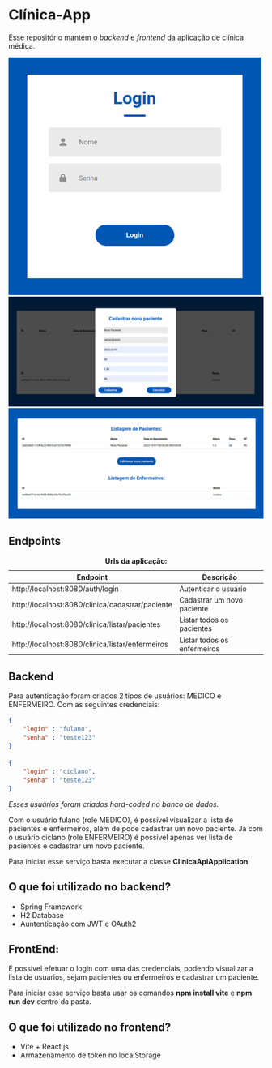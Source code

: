 # Clínica-App

Esse repositório mantém o <em>backend</em> e <em>frontend</em> da aplicação de clínica médica.

<img src="https://github.com/maylajamile/github-images/blob/d6ed626bbf1025712ed69424f0d203408797a1b0/image12.png" alt="Imagem página de login" width="500px" >
<img src="https://github.com/maylajamile/github-images/blob/d6ed626bbf1025712ed69424f0d203408797a1b0/image13.png" alt="Imagem de página de cadastro">
<img src="https://github.com/maylajamile/github-images/blob/d6ed626bbf1025712ed69424f0d203408797a1b0/image14.png" alt="Imagem de página de listagem">

## Endpoints

<table>
<caption><strong>Urls da aplicação:</strong></caption>
  <thead>
    <tr>
      <th>Endpoint</th>
      <th>Descrição</th>
    </tr>
  </thead>
  <tbody>
    <tr>
      <td>http://localhost:8080/auth/login</td>
      <td>Autenticar o usuário</td>
    </tr>
    <tr>
      <td>http://localhost:8080/clinica/cadastrar/paciente</td>
      <td>Cadastrar um novo paciente</td>
    </tr>
    <tr>
      <td>http://localhost:8080/clinica/listar/pacientes</td>
      <td>Listar todos os pacientes</td>
    </tr>
    <tr>
      <td>http://localhost:8080/clinica/listar/enfermeiros</td>
      <td>Listar todos os enfermeiros</td>
    </tr>
  </tbody>
</table>

## Backend

Para autenticação foram criados 2 tipos de usuários: MEDICO e ENFERMEIRO. Com as seguintes credenciais:
~~~json
{
	"login" : "fulano",
	"senha" : "teste123"
}

{
	"login" : "ciclano",
	"senha" : "teste123"
}
~~~

<em>Esses usuários foram criados hard-coded no banco de dados.</em>

Com o usuário fulano (role MEDICO), é possível visualizar a lista de pacientes e enfermeiros, além de pode cadastrar um novo paciente. Já com o usuário ciclano (role ENFERMEIRO) é possível apenas ver lista de pacientes e cadastrar um novo paciente.

Para iniciar esse serviço basta executar a classe <strong>ClinicaApiApplication</strong>

## O que foi utilizado no backend?

- Spring Framework
- H2 Database
- Auntenticação com JWT e OAuth2

## FrontEnd:

É possível efetuar o login com uma das credenciais, podendo visualizar a lista de usuarios, sejam pacientes ou enfermeiros e cadastrar um paciente.

Para iniciar esse serviço basta usar os comandos <strong>npm install vite</strong> e <strong>npm run dev</strong> dentro da pasta.

## O que foi utilizado no frontend?

- Vite + React.js
- Armazenamento de token no localStorage
	
